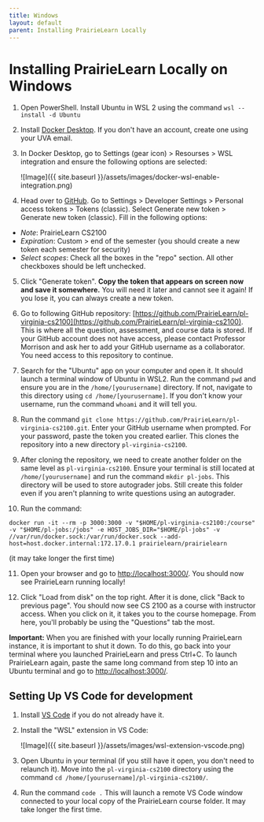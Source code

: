 ```yaml
---
title: Windows
layout: default
parent: Installing PrairieLearn Locally
---
```


# Installing PrairieLearn Locally on Windows

1. Open PowerShell. Install Ubuntu in WSL 2 using the command `wsl --install -d Ubuntu`

2. Install [Docker Desktop](https://www.docker.com/products/docker-desktop/). If you don't have an account, create one using your UVA email.

3. In Docker Desktop, go to Settings (gear icon) > Resourses > WSL integration and ensure the following options are selected:

    ![Image]({{ site.baseurl }}/assets/images/docker-wsl-enable-integration.png)

4. Head over to [GitHub](https://github.com/). Go to Settings > Developer Settings > Personal access tokens > Tokens (classic). Select Generate new token > Generate new token (classic). Fill in the following options:
- *Note*: PrairieLearn CS2100
- *Expiration*: Custom > end of the semester (you should create a new token each semester for security)
- *Select scopes*: Check all the boxes in the "repo" section. All other checkboxes should be left unchecked.

5. Click "Generate token". **Copy the token that appears on screen now and save it somewhere.** You will need it later and cannot see it again! If you lose it, you can always create a new token.

6. Go to following GitHub repository: [https://github.com/PrairieLearn/pl-virginia-cs2100](https://github.com/PrairieLearn/pl-virginia-cs2100). This is where all the question, assessment, and course data is stored. If your GitHub account does not have access, please contact Professor Morrison and ask her to add your GitHub username as a collaborator. You need access to this repository to continue.

7. Search for the "Ubuntu" app on your computer and open it. It should launch a terminal window of Ubuntu in WSL2. Run the command `pwd` and ensure you are in the `/home/[yourusername]` directory. If not, navigate to this directory using `cd /home/[yourusername]`. If you don't know your username, run the command `whoami` and it will tell you.

8. Run the command `git clone https://github.com/PrairieLearn/pl-virginia-cs2100.git`. Enter your GitHub username when prompted. For your password, paste the token you created earlier. This clones the repository into a new directory `pl-virginia-cs2100`.

9. After cloning the repository, we need to create another folder on the same level as `pl-virginia-cs2100`. Ensure your terminal is still located at `/home/[yourusername]` and run the command `mkdir pl-jobs`. This directory will be used to store autograder jobs. Still create this folder even if you aren't planning to write questions using an autograder.

10. Run the command:
```
docker run -it --rm -p 3000:3000 -v "$HOME/pl-virginia-cs2100:/course" -v "$HOME/pl-jobs:/jobs" -e HOST_JOBS_DIR="$HOME/pl-jobs" -v //var/run/docker.sock:/var/run/docker.sock --add-host=host.docker.internal:172.17.0.1 prairielearn/prairielearn
```
(it may take longer the first time)

11. Open your browser and go to [http://localhost:3000/](http://localhost:3000/). You should now see PrairieLearn running locally!

12. Click "Load from disk" on the top right. After it is done, click "Back to previous page". You should now see CS 2100 as a course with instructor access. When you click on it, it takes you to the course homepage. From here, you'll probably be using the "Questions" tab the most.

**Important:** When you are finished with your locally running PrairieLearn instance, it is important to shut it down. To do this, go back into your terminal where you launched PrairieLearn and press Ctrl+C. To launch PrairieLearn again, paste the same long command from step 10 into an Ubuntu terminal and go to [http://localhost:3000/](http://localhost:3000/).

## Setting Up VS Code for development

1. Install [VS Code](https://code.visualstudio.com/Download) if you do not already have it.

2. Install the "WSL" extension in VS Code:

    ![Image]({{ site.baseurl }}/assets/images/wsl-extension-vscode.png)

3. Open Ubuntu in your terminal (if you still have it open, you don't need to relaunch it). Move into the `pl-virginia-cs2100` directory using the command `cd /home/[yourusername]/pl-virginia-cs2100/`.

4. Run the command `code .` This will launch a remote VS Code window connected to your local copy of the PrairieLearn course folder. It may take longer the first time.
